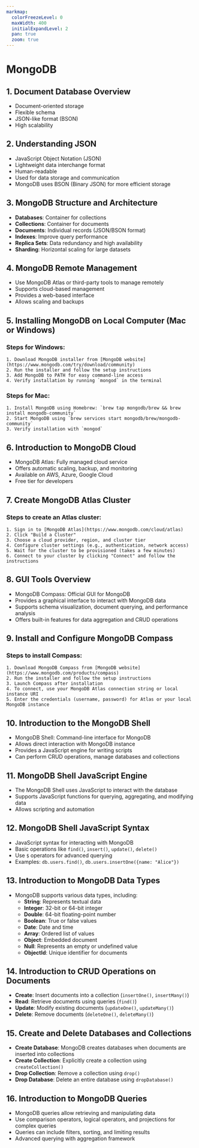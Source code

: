 ```yaml
---
markmap:
  colorFreezeLevel: 0
  maxWidth: 400
  initialExpandLevel: 2
  pan: true
  zoom: true
---
```


# MongoDB

## 1. Document Database Overview

- Document-oriented storage
- Flexible schema
- JSON-like format (BSON)
- High scalability

## 2. Understanding JSON

- JavaScript Object Notation (JSON)
- Lightweight data interchange format
- Human-readable
- Used for data storage and communication
- MongoDB uses BSON (Binary JSON) for more efficient storage

## 3. MongoDB Structure and Architecture

- **Databases**: Container for collections
- **Collections**: Container for documents
- **Documents**: Individual records (JSON/BSON format)
- **Indexes**: Improve query performance
- **Replica Sets**: Data redundancy and high availability
- **Sharding**: Horizontal scaling for large datasets

## 4. MongoDB Remote Management

- Use MongoDB Atlas or third-party tools to manage remotely
- Supports cloud-based management
- Provides a web-based interface
- Allows scaling and backups

## 5. Installing MongoDB on Local Computer (Mac or Windows)

### Steps for Windows:

    1. Download MongoDB installer from [MongoDB website](https://www.mongodb.com/try/download/community)
    2. Run the installer and follow the setup instructions
    3. Add MongoDB to PATH for easy command-line access
    4. Verify installation by running `mongod` in the terminal

### Steps for Mac:

    1. Install MongoDB using Homebrew: `brew tap mongodb/brew && brew install mongodb-community`
    2. Start MongoDB using `brew services start mongodb/brew/mongodb-community`
    3. Verify installation with `mongod`

## 6. Introduction to MongoDB Cloud

- MongoDB Atlas: Fully managed cloud service
- Offers automatic scaling, backup, and monitoring
- Available on AWS, Azure, Google Cloud
- Free tier for developers

## 7. Create MongoDB Atlas Cluster

### Steps to create an Atlas cluster:

    1. Sign in to [MongoDB Atlas](https://www.mongodb.com/cloud/atlas)
    2. Click "Build a Cluster"
    3. Choose a cloud provider, region, and cluster tier
    4. Configure cluster settings (e.g., authentication, network access)
    5. Wait for the cluster to be provisioned (takes a few minutes)
    6. Connect to your cluster by clicking "Connect" and follow the instructions

## 8. GUI Tools Overview

- MongoDB Compass: Official GUI for MongoDB
- Provides a graphical interface to interact with MongoDB data
- Supports schema visualization, document querying, and performance analysis
- Offers built-in features for data aggregation and CRUD operations

## 9. Install and Configure MongoDB Compass

### Steps to install Compass:

    1. Download MongoDB Compass from [MongoDB website](https://www.mongodb.com/products/compass)
    2. Run the installer and follow the setup instructions
    3. Launch Compass after installation
    4. To connect, use your MongoDB Atlas connection string or local instance URI
    5. Enter the credentials (username, password) for Atlas or your local MongoDB instance

## 10. Introduction to the MongoDB Shell

- MongoDB Shell: Command-line interface for MongoDB
- Allows direct interaction with MongoDB instance
- Provides a JavaScript engine for writing scripts
- Can perform CRUD operations, manage databases and collections

## 11. MongoDB Shell JavaScript Engine

- The MongoDB Shell uses JavaScript to interact with the database
- Supports JavaScript functions for querying, aggregating, and modifying data
- Allows scripting and automation

## 12. MongoDB Shell JavaScript Syntax

- JavaScript syntax for interacting with MongoDB
- Basic operations like `find()`, `insert()`, `update()`, `delete()`
- Use `$` operators for advanced querying
- Examples: `db.users.find()`, `db.users.insertOne({name: "Alice"})`

## 13. Introduction to MongoDB Data Types

- MongoDB supports various data types, including:
  - **String**: Represents textual data
  - **Integer**: 32-bit or 64-bit integer
  - **Double**: 64-bit floating-point number
  - **Boolean**: True or false values
  - **Date**: Date and time
  - **Array**: Ordered list of values
  - **Object**: Embedded document
  - **Null**: Represents an empty or undefined value
  - **ObjectId**: Unique identifier for documents

## 14. Introduction to CRUD Operations on Documents

- **Create**: Insert documents into a collection (`insertOne()`, `insertMany()`)
- **Read**: Retrieve documents using queries (`find()`)
- **Update**: Modify existing documents (`updateOne()`, `updateMany()`)
- **Delete**: Remove documents (`deleteOne()`, `deleteMany()`)

## 15. Create and Delete Databases and Collections

- **Create Database**: MongoDB creates databases when documents are inserted into collections
- **Create Collection**: Explicitly create a collection using `createCollection()`
- **Drop Collection**: Remove a collection using `drop()`
- **Drop Database**: Delete an entire database using `dropDatabase()`

## 16. Introduction to MongoDB Queries

- MongoDB queries allow retrieving and manipulating data
- Use comparison operators, logical operators, and projections for complex queries
- Queries can include filters, sorting, and limiting results
- Advanced querying with aggregation framework
